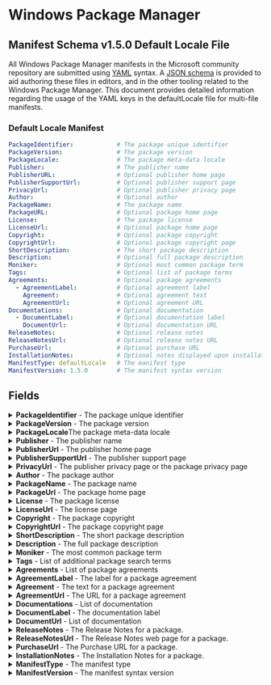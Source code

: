[JSON schema]:                                      https://github.com/microsoft/winget-cli/blob/master/schemas/JSON/manifests/v1.5.0/manifest.defaultLocale.1.5.0.json
[YAML]:                                             https://yaml.org/spec/
[semantic version]:                                 https://semver.org
[Available languages for Windows]:                  https://docs.microsoft.com/windows-hardware/manufacture/desktop/available-language-packs-for-windows
[locales]:                                          https://docs.microsoft.com/windows-hardware/manufacture/desktop/default-input-locales-for-windows-language-packs
[install]:                                          https://docs.microsoft.com/windows/package-manager/winget/install
[list]:                                             https://docs.microsoft.com/windows/package-manager/winget/list
[upgrade]:                                          https://docs.microsoft.com/windows/package-manager/winget/upgrade

# Windows Package Manager
## Manifest Schema v1.5.0 Default Locale File

All Windows Package Manager manifests in the Microsoft community repository are submitted using [YAML] syntax. A [JSON schema] is provided to aid authoring these files in editors, and in the other tooling related to the Windows Package Manager. This document provides detailed information regarding the usage of the YAML keys in the defaultLocale file for multi-file manifests.

### Default Locale Manifest

```YAML
PackageIdentifier:            # The package unique identifier
PackageVersion:               # The package version
PackageLocale:                # The package meta-data locale
Publisher:                    # The publisher name
PublisherURL:                 # Optional publisher home page
PublisherSupportUrl:          # Optional publisher support page
PrivacyUrl:                   # Optional publisher privacy page
Author:                       # Optional author
PackageName:                  # The package name
PackageURL:                   # Optional package home page
License:                      # The package license
LicenseUrl:                   # Optional package home page
Copyright:                    # Optional package copyright
CopyrightUrl:                 # Optional package copyright page
ShortDescription:             # The short package description
Description:                  # Optional full package description
Moniker:                      # Optional most common package term
Tags:                         # Optional list of package terms
Agreements:                   # Optional package agreements
  - AgreementLabel:           # Optional agreement label
    Agreement:                # Optional agreement text
    AgreementUrl:             # Optional agreement URL
Documentations:               # Optional documentation
  - DocumentLabel:            # Optional documentation label
    DocumentUrl:              # Optional documentation URL
ReleaseNotes:                 # Optional release notes
ReleaseNotesUrl:              # Optional release notes URL
PurchaseUrl:                  # Optional purchase URL
InstallationNotes:            # Optional notes displayed upon installation
ManifestType: defaultLocale   # The manifest type
ManifestVersion: 1.5.0        # The manifest syntax version
```

## Fields

<details>
 <summary><b>PackageIdentifier</b> - The package unique identifier</summary>

 **Required Field**

 This key is the unique identifier for a given package. This value is generally in the form of `Publisher.Package`. It is case sensitive, and this value must match the folder structure under the partition directory in GitHub.
</details>

<details>
 <summary><b>PackageVersion</b> - The package version</summary>

 **Required Field**

 This key represents the version of the package. It is related to the specific release this manifests targets. In some cases you will see a perfectly formed [semantic version] number, and in other cases you might see something different. These may be date driven, or they might have other characters with some package specific meaning for example.

 The Windows Package Manager client uses this version to determine whether or not an upgrade for a package is available. In some cases, packages may be released with a marketing driven version, and that causes trouble with the `winget upgrade` command.

 The current best practice for the Windows Package Manager 1.5 client is to use the value reported in Windows Apps & Features when this version of the package is installed. In some cases, packages do not report a version resulting in an upgrade loop or other unwanted behavior.
</details>

<details>
  <summary><b>PackageLocale</b>The package meta-data locale</summary>

  **Required Field**

  This key represents the locale for package meta-data. The format is BCP-47. This value identifies the language for meta-data to be displayed to a user when no locale file matching their preferences is available. The Microsoft community package repository validation pipelines also use this value to determine appropriate validation rules for this file.

  **References:**

* [Available languages for Windows]
* [Default Input Profiles (Input Locales) in Windows][locales]

  >Note: This field is the key to determining which fields are required for the Microsoft community repository. The default locale specified in the version file must match with this value.
 </details>


<details>
  <summary><b>Publisher</b> - The publisher name</summary>

  **Required Field**

  This key represents the name of the publisher for a given package. This field is intended to allow the full publisher's or ISV's name to be displayed as they wish.

  >Note: With the 1.5 release of the Windows Package Manager, this name affects how packages from a source are mapped to Apps installed in Windows 10 and Windows 11 via Add / Remove Programs (ARP) and Windows Apps & Features respectively. The best practice is to ensure this matches the entry for the package when it has been installed. The impact is associated with `winget upgrade` and `winget list`.
 </details>

<details>
  <summary><b>PublisherUrl</b> - The publisher home page</summary>

  **Optional Field**

  This key represents the web site for the publisher or ISV.
 </details>

<details>
  <summary><b>PublisherSupportUrl</b> - The publisher support page</summary>

  **Optional Field**

  This key represents the customer support web site or specific web page provided by the publisher or ISV.
 </details>

<details>
  <summary><b>PrivacyUrl</b> - The publisher privacy page or the package privacy page</summary>

  **Optional Field**

  This key represents the privacy web site or specific web page provided the publisher or ISV. If there is a privacy web site or specific web page for the package it is preferred over a generic privacy page for the publisher.
 </details>

<details>
  <summary><b>Author</b> - The package author</summary>

  **Optional Field**

  This key represents the author of a package. In some cases, the author is an individual who develops and or maintains the package. In other cases this may be a URL pointing to the contributors web page for a package.
 </details>

<details>
  <summary><b>PackageName</b> - The package name</summary>

  **Required Field**

  This key represents the name of the package. This field is intended to allow the full package name to be displayed as the publisher or ISV wishes.

  >Note: With the 1.5 release of the Windows Package Manager, this name affects how packages from a source are mapped to Apps installed in Windows 10 via Add / Remove Programs (ARP). The best practice is to ensure this matches the ARP entry for the package name when it has been installed. The impact is associated with `winget upgrade` and `winget list`.
 </details>

<details>
  <summary><b>PackageUrl</b> - The package home page</summary>

  **Optional Field**

  This key represents the web site for the package.
 </details>

<details>
  <summary><b>License</b> - The package license</summary>

  **Required Field**

  This key represents the license governing the use and or distribution for the product. This could be an open source license, or a commercial license. Please note that a copyright is not considered a license. If there is no available information on a product's license, "Proprietary" should be the value in this field.
 </details>

<details>
  <summary><b>LicenseUrl</b> - The license page</summary>

  **Optional Field**

  This key represents the license web site or specific web page provided the publisher or ISV. If there is a license web site or specific web page for the package it is preferred over a generic license page for the publisher.

  If this is a link to the license file for an open source project, it should be specific to the version for the package. Some open source projects change their license over time.
 </details>

<details>
  <summary><b>Copyright</b> - The package copyright</summary>

  **Optional Field**

  This key represents the copyright for the package.
 </details>

<details>
  <summary><b>CopyrightUrl</b> - The package copyright page</summary>

  **Optional Field**

  This key represents the copyright web site or specific web page provided the publisher or ISV. If there is a copyright web site or specific web page for the package it is preferred over a generic copyright page for the publisher.

  If this is a link to the copyright file for an open source project, it should be specific to the version for the package. Some open source projects change their copyright over time.
 </details>

<details>
  <summary><b>ShortDescription</b> - The short package description</summary>

  **Required Field**

  This key represents the description for a package. It is intended for use in `winget show` to help a user understand what the package is.

  >Note: This should be something descriptive about what the package does, and it should not simply state something like "&lt;package name&gt; installer" or "&lt;package name&gt; setup".
</details>

<details>
  <summary><b>Description</b> - The full package description</summary>

  **Optional Field**

  This key represents the full or long description for a package. It is *not* currently used in the Windows Package Manager.

  >Note: This was included for integration with the Microsoft Store source to provide the ability to display the full package description.
</details>

<details>
  <summary><b>Moniker</b> - The most common package term</summary>

  **Optional Field**

  This key represents the most common term users would search for when installing or upgrading a package. If only one package uses this moniker, then the [install], [list] and [upgrade] command may match with this package.

  >Note:Moniker is the third property evaluated when searching for a matching package.
</details>

<details>
  <summary><b>Tags</b> - List of additional package search terms</summary>

  **Optional Field**

  This key represents other common term users would search for when looking for packages. Tags should be pertinent to what a user might search for when looking for a specific package.

  >Note: The best practice is to present these terms in all lower case with hyphens rather than spaces.
</details>


<details>
  <summary><b>Agreements</b> - List of package agreements</summary>

   **Optional Field**

   This key holds any agreements a user must accept prior to download and subsequent install or upgrade.

   **Windows Package Manager Community Repository**

   Agreements are only allowed in the community repository when the manifest is maintained by a verified developer.
</details>

<details>
  <summary><b>AgreementLabel</b> - The label for a package agreement</summary>

  **Optional Field**

  This key represents the label for a package agreement.
</details>

<details>
  <summary><b>Agreement</b> - The text for a package agreement</summary>

  **Optional Field**

  This key represents the text or body of a package agreement.
</details>

<details>
  <summary><b>AgreementUrl</b> - The URL for a package agreement</summary>

  **Optional Field**

  This key represents the URL for a package agreement.
</details>

<details>
  <summary><b>Documentations</b> - List of documentation</summary>

  **Optional Field**

  This key holds any documentation for providing software guides such as manuals and troubleshooting URLs.
</details>

<details>
  <summary><b>DocumentLabel</b> - The documentation label</summary>

  **Optional Field**

  This key represents the label for a documentation.
</details>

<details>
  <summary><b>DocumentUrl</b> - List of documentation</summary>

  **Optional Field**

  This key represents the URL for a documentation.
</details>

<details>
  <summary><b>ReleaseNotes</b> - The Release Notes for a package.</summary>

  **Optional Field**

  This key represents release notes for a package.
</details>

<details>
  <summary><b>ReleaseNotesUrl</b> - The Release Notes web page for a package.</summary>

  **Optional Field**

  This key represents release notes web page for a package.
</details>

<details>
  <summary><b>PurchaseUrl</b> - The Purchase URL for a package.</summary>

  **Optional Field**

  This key represents the purchase url for acquiring entitlement for a package.
</details>

<details>
  <summary><b>InstallationNotes</b> - The Installation Notes for a package.</summary>

  **Optional Field**

  This key represents the notes displayed to the user upon completion of a package installation.
</details>

<details>
 <summary><b>ManifestType</b> - The manifest type</summary>

 **Required Field**

 This key must have the value "defaultLocale". The Microsoft community package repository validation pipelines also use this value to determine appropriate validation rules when evaluating this file.
</details>

<details>
 <summary><b>ManifestVersion</b> - The manifest syntax version</summary>

 **Required Field**

 This key must have the value "1.5.0". The Microsoft community package repository validation pipelines also use this value to determine appropriate validation rules when evaluating this file.
</details>

